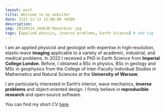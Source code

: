 ```yaml
---
layout: post
title: Welcome to my website!
date: 2121-12-12 12:00:00 +0200
description: 
img: 20220514_104630_Manorbier.jpg
tags: [applied physics, inverse problems, Earth Science] # add tag
---
```

I am an applied physicist and geologist with expertise in high‑resolution, elastic‑wave **imaging** applicable to a variety of academic, industrial, and medical problems. 
In 2022 I received a PhD in Earth Science from **Imperial College London**. 
Before, I obtained a BSc in physics, BSc in geology and MSc in geophysics from the College of Inter-Faculty Individual Studies in Mathematics and Natural Sciences at the **University of Warsaw**. 

I am particularly interested in Earth’s interior, wave mechanics, **inverse problems** and object‑oriented design. 
I firmly believe in **reproducible research** and open‑source software. 

You can find my short CV [here](https://github.com/kmch/my-CV-single-page/blob/main/CV_KCH_1page.pdf).
